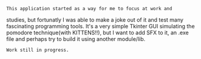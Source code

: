 	This application started as a way for me to focus at work and
studies, but fortunatly I was able to make a joke out of it and test many
fascinating programming tools. It's a very simple Tkinter GUI simulating
the pomodore technique(with KITTENS!!), but I want to add SFX to it, an 
.exe file and perhaps try to build it using another module/lib.

	Work still in progress.
